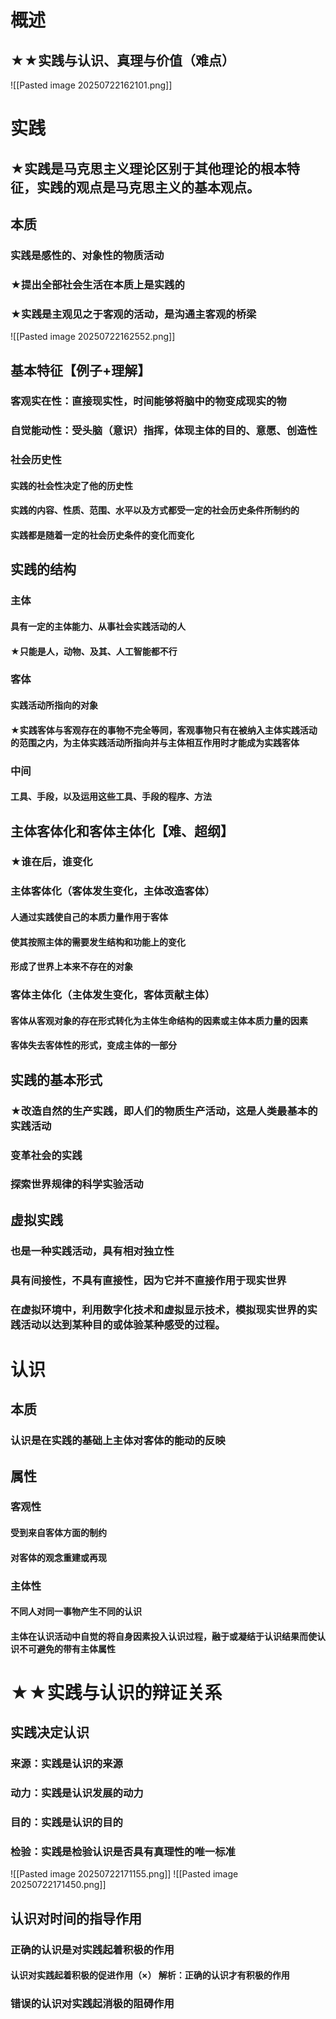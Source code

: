 # 概述
## ★★实践与认识、真理与价值（难点）
![[Pasted image 20250722162101.png]]

# 实践
## ★实践是马克思主义理论区别于其他理论的根本特征，实践的观点是马克思主义的基本观点。
## 本质
### 实践是感性的、对象性的物质活动
### ★提出全部社会生活在本质上是实践的
### ★实践是主观见之于客观的活动，是沟通主客观的桥梁
![[Pasted image 20250722162552.png]]
## 基本特征【例子+理解】
### 客观实在性：直接现实性，时间能够将脑中的物变成现实的物
### 自觉能动性：受头脑（意识）指挥，体现主体的目的、意愿、创造性
### 社会历史性
#### 实践的社会性决定了他的历史性
#### 实践的内容、性质、范围、水平以及方式都受一定的社会历史条件所制约的
#### 实践都是随着一定的社会历史条件的变化而变化

## 实践的结构
### 主体
#### 具有一定的主体能力、从事社会实践活动的人
#### ★只能是人，动物、及其、人工智能都不行
### 客体
#### 实践活动所指向的对象
#### ★实践客体与客观存在的事物不完全等同，客观事物只有在被纳入主体实践活动的范围之内，为主体实践活动所指向并与主体相互作用时才能成为实践客体
### 中间
#### 工具、手段，以及运用这些工具、手段的程序、方法
## 主体客体化和客体主体化【难、超纲】
### ★谁在后，谁变化
### 主体客体化（客体发生变化，主体改造客体）
#### 人通过实践使自己的本质力量作用于客体
#### 使其按照主体的需要发生结构和功能上的变化
#### 形成了世界上本来不存在的对象
### 客体主体化（主体发生变化，客体贡献主体）
#### 客体从客观对象的存在形式转化为主体生命结构的因素或主体本质力量的因素
#### 客体失去客体性的形式，变成主体的一部分
## 实践的基本形式
### ★改造自然的生产实践，即人们的物质生产活动，这是人类最基本的实践活动
### 变革社会的实践
### 探索世界规律的科学实验活动
## 虚拟实践
### 也是一种实践活动，具有相对独立性
### 具有间接性，不具有直接性，因为它并不直接作用于现实世界
### 在虚拟环境中，利用数字化技术和虚拟显示技术，模拟现实世界的实践活动以达到某种目的或体验某种感受的过程。
# 认识
## 本质
### 认识是在实践的基础上主体对客体的能动的反映
## 属性
### 客观性
#### 受到来自客体方面的制约
#### 对客体的观念重建或再现
### 主体性
#### 不同人对同一事物产生不同的认识
#### 主体在认识活动中自觉的将自身因素投入认识过程，融于或凝结于认识结果而使认识不可避免的带有主体属性
# ★★实践与认识的辩证关系
## 实践决定认识
### 来源：实践是认识的来源
### 动力：实践是认识发展的动力
### 目的：实践是认识的目的
### 检验：实践是检验认识是否具有真理性的唯一标准
![[Pasted image 20250722171155.png]]
![[Pasted image 20250722171450.png]]
## 认识对时间的指导作用
### 正确的认识是对实践起着积极的作用
#### 认识对实践起着积极的促进作用（×） 解析：正确的认识才有积极的作用
### 错误的认识对实践起消极的阻碍作用